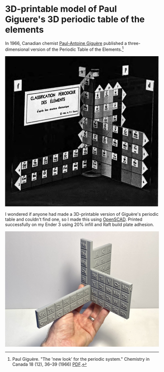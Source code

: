 # 3D-printable model of Paul Giguere's 3D periodic table of the elements

In 1966, Canadian chemist [Paul-Antoine Giguère](https://en.wikipedia.org/wiki/Paul-Antoine_Giguère) published a three-dimensional version of the Periodic Table of the Elements.[^1] 

![Figure from Giguère's paper](giguere_figure.png)

 I wondered if anyone had made a 3D-printable version of Giguère's periodic table and couldn't find one, so I made this using [OpenSCAD](https://openscad.org).  Printed successfully on my Ender 3 using 20% infill and Raft build plate adhesion.

![v2 of my 3D-printed Giguère periodic table](v2.jpeg)

[^1]: Paul Giguère. "The 'new look' for the periodic system." Chemistry in Canada 18 (12), 36–39 (1966) [PDF](https://github.com/wgrover/giguere-3D-periodic-table/blob/main/giguere-1966.pdf).